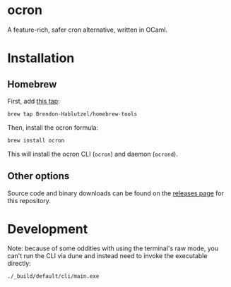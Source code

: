 # ocron

A feature-rich, safer cron alternative, written in OCaml.

# Installation

## Homebrew

First, add [this tap](https://github.com/Brendon-Hablutzel/homebrew-tools):

```bash
brew tap Brendon-Hablutzel/homebrew-tools
```

Then, install the ocron formula:

```bash
brew install ocron
```

This will install the ocron CLI (`ocron`) and daemon (`ocrond`).

## Other options

Source code and binary downloads can be found on the [releases page](https://github.com/Brendon-Hablutzel/ocron/releases) for this repository.

# Development

Note: because of some oddities with using the terminal's raw mode, you can't run the CLI via dune and instead need to invoke the executable directly:

```bash
./_build/default/cli/main.exe
```
